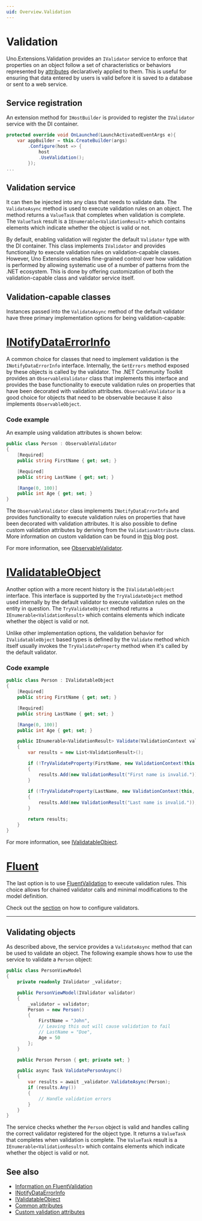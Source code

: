 ```yaml
---
uid: Overview.Validation
---
```


# Validation

Uno.Extensions.Validation provides an `IValidator` service to enforce that properties on an object follow a set of characteristics or behaviors represented by [attributes](https://learn.microsoft.com/dotnet/api/system.componentmodel.dataannotations) declaratively applied to them. This is useful for ensuring that data entered by users is valid before it is saved to a database or sent to a web service.

## Service registration

An extension method for `IHostBuilder` is provided to register the `IValidator` service with the DI container.

```csharp
protected override void OnLaunched(LaunchActivatedEventArgs e){
    var appBuilder = this.CreateBuilder(args)
        .Configure(host => {
            host
            .UseValidation();
        });
...
```

## Validation service

It can then be injected into any class that needs to validate data. The `ValidateAsync` method is used to execute validation rules on an object. The method returns a `ValueTask` that completes when validation is complete. The `ValueTask` result is a `IEnumerable<ValidationResult>` which contains elements which indicate whether the object is valid or not.

By default, enabling validation will register the default `Validator` type with the DI container. This class implements `IValidator` and provides functionality to execute validation rules on validation-capable classes. However, Uno Extensions enables fine-grained control over how validation is performed by allowing systematic use of a number of patterns from the .NET ecosystem. This is done by offering customization of both the validation-capable class and validator service itself.

## Validation-capable classes

Instances passed into the `ValidateAsync` method of the default validator have three primary implementation options for being validation-capable:

# [**INotifyDataErrorInfo**](#tab/notify-data-error-info)
A common choice for classes that need to implement validation is the `INotifyDataErrorInfo` interface. Internally, the `GetErrors` method exposed by these objects is called by the validator. The .NET Community Toolkit provides an `ObservableValidator` class that implements this interface and provides the base functionality to execute validation rules on properties that have been decorated with validation attributes. `ObservableValidator` is a good choice for objects that need to be observable because it also implements `ObservableObject`. 


### Code example

An example using validation attributes is shown below:

```csharp
public class Person : ObservableValidator
{
    [Required]
    public string FirstName { get; set; }

    [Required]
    public string LastName { get; set; }

    [Range(0, 100)]
    public int Age { get; set; }
}
```

The `ObservableValidator` class implements `INotifyDataErrorInfo` and provides functionality to execute validation rules on properties that have been decorated with validation attributes. It is also possible to define custom validation attributes by deriving from the `ValidationAttribute` class. More information on custom validation can be found in [this](https://nicksnettravels.builttoroam.com/custom-validation/) blog post.

For more information, see [ObservableValidator](https://docs.microsoft.com/windows/communitytoolkit/mvvm/observablevalidator).
# [**IValidatableObject**](#tab/validatable-object)
Another option with a more recent history is the `IValidatableObject` interface. This interface is supported by the `TryValidateObject` method used internally by the default validator to execute validation rules on the entity in question. The `TryValidateObject` method returns a `IEnumerable<ValidationResult>` which contains elements which indicate whether the object is valid or not. 

Unlike other implementation options, the validation behavior for `IValidatableObject` based types is defined by the `Validate` method which itself usually invokes the `TryValidateProperty` method when it's called by the default validator.

### Code example

```csharp
public class Person : IValidatableObject
{
    [Required]
    public string FirstName { get; set; }

    [Required]
    public string LastName { get; set; }

    [Range(0, 100)]
    public int Age { get; set; }

    public IEnumerable<ValidationResult> Validate(ValidationContext validationContext)
    {
        var results = new List<ValidationResult>();

        if (!TryValidateProperty(FirstName, new ValidationContext(this, null, null) { MemberName = nameof(FirstName) }, results))
        {
            results.Add(new ValidationResult("First name is invalid."));
        }
        
        if (!TryValidateProperty(LastName, new ValidationContext(this, null, null) { MemberName = nameof(LastName) }, results))
        {
            results.Add(new ValidationResult("Last name is invalid."));
        }

        return results;
    }
}
```

For more information, see [IValidatableObject](https://docs.microsoft.com/dotnet/api/system.componentmodel.dataannotations.ivalidatableobject).
# [**Fluent**](#tab/fluent-validation)
The last option is to use [FluentValidation](https://www.nuget.org/packages/FluentValidation/) to execute validation rules. This choice allows for chained validator calls and minimal modifications to the model definition. 

Check out the [section](https://docs.fluentvalidation.net/en/latest/di.html#) on how to configure validators.

---

## Validating objects

As described above, the service provides a `ValidateAsync` method that can be used to validate an object. The following example shows how to use the service to validate a `Person` object:

```csharp
public class PersonViewModel
{
    private readonly IValidator _validator;

    public PersonViewModel(IValidator validator)
    {
        _validator = validator;
        Person = new Person()
        {
            FirstName = "John",
            // Leaving this out will cause validation to fail
            // LastName = "Doe",
            Age = 50
        };
    }

    public Person Person { get; private set; }

    public async Task ValidatePersonAsync()
    {
        var results = await _validator.ValidateAsync(Person);
        if (results.Any())
        {
            // Handle validation errors
        }
    }
}
```

The service checks whether the `Person` object is valid and handles calling the correct validator registered for the object type. It returns a `ValueTask` that completes when validation is complete. The `ValueTask` result is a `IEnumerable<ValidationResult>` which contains elements which indicate whether the object is valid or not.

## See also

- [Information on FluentValidation](https://fluentvalidation.net/)
- [INotifyDataErrorInfo](https://learn.microsoft.com/dotnet/api/system.componentmodel.inotifydataerrorinfo)
- [IValidatableObject](https://learn.microsoft.com/dotnet/api/system.componentmodel.dataannotations.ivalidatableobject)
- [Common attributes](https://learn.microsoft.com/dotnet/api/system.componentmodel.dataannotations)
- [Custom validation attributes](https://nicksnettravels.builttoroam.com/custom-validation/)